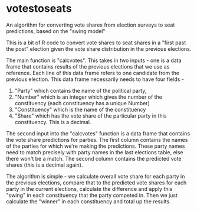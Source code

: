 # votestoseats
An algorithm for converting vote shares from election surveys to seat predictions, based on the "swing model"

This is a bit of R code to convert vote shares to seat shares in a "first past the post" election given the vote share distribution in the previous elections. 

The main function is "calcvotes". This takes in two inputs - one is a data frame that contains results of the previous elections that we use as reference. Each line of this data frame refers to one candidate from the previous election. This data frame necessarily needs to have four fields - 
1. "Party" which contains the name of the political party,
2. "Number" which is an integer which gives the number of the constituency (each constituency has a unique Number)
3. "Constituency" which is the name of the constituency
4. "Share" which has the vote share of the particular party in this constituency. This is a decimal.


The second input into the "calcvotes" function is a data frame that contains the vote share predictions for parties. The first column contains the names of the parties for which we're making the predictions. These party names need to match precisely with party names in the last elections table, else there won't be a match.  The second column contains the predicted vote shares (this is a decimal again). 

The algorithm is simple - we calculate overall vote share for each party in the previous elections, compare that to the predicted vote shares for each party in the current elections, calculate the difference and apply this "swing" in each constituency that the party competed in. Then we just calculate the "winner" in each constituency and total up the results. 
